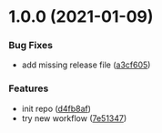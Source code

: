 # 1.0.0 (2021-01-09)


### Bug Fixes

* add missing release file ([a3cf605](https://github.com/gauthierrodaro/tailwind-config/commit/a3cf6057c50fda3ecf89ba586b134e6975a7969b))


### Features

* init repo ([d4fb8af](https://github.com/gauthierrodaro/tailwind-config/commit/d4fb8afa745e781e5a709b5716a79bc188204bd7))
* try new workflow ([7e51347](https://github.com/gauthierrodaro/tailwind-config/commit/7e51347972ba338823a101a8495313772c5e74c6))
